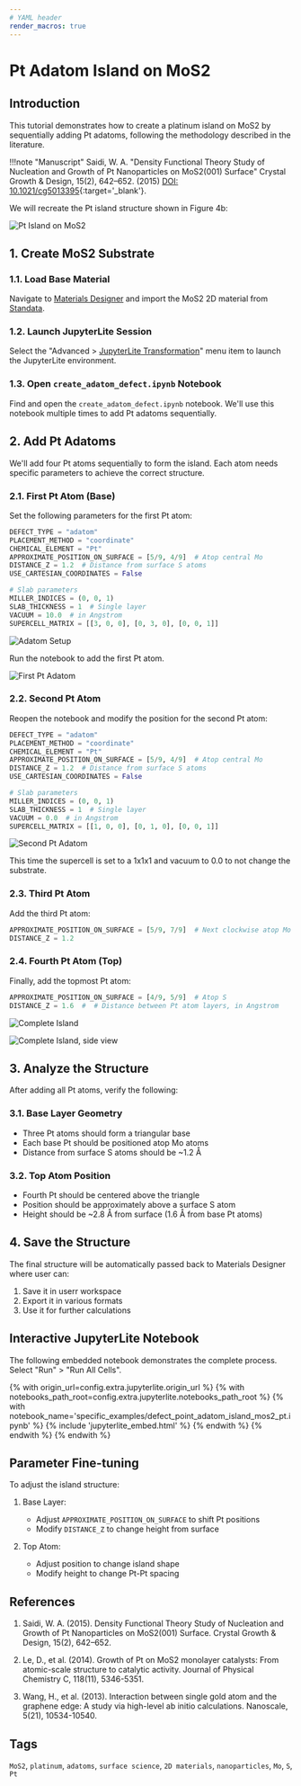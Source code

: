 ```yaml
---
# YAML header
render_macros: true
---
```


# Pt Adatom Island on MoS2

## Introduction

This tutorial demonstrates how to create a platinum island on MoS2 by sequentially adding Pt adatoms, following the methodology described in the literature.

!!!note "Manuscript"
    Saidi, W. A.
    "Density Functional Theory Study of Nucleation and Growth of Pt Nanoparticles on MoS2(001) Surface"
    Crystal Growth & Design, 15(2), 642–652. (2015)
    [DOI: 10.1021/cg5013395](https://doi.org/10.1021/cg5013395){:target='_blank'}.

We will recreate the Pt island structure shown in Figure 4b:

![Pt Island on MoS2](/images/tutorials/materials/defects/defect_point_adatom_island_mos2_pt/0-figure-from-manuscript.webp "Pt island formation on MoS2")

## 1. Create MoS2 Substrate

### 1.1. Load Base Material

Navigate to [Materials Designer](../../../materials-designer/overview.md) and import the MoS2 2D material from [Standata](../../../materials-designer/header-menu/input-output/standata-import.md).

### 1.2. Launch JupyterLite Session

Select the "Advanced > [JupyterLite Transformation](../../../materials-designer/header-menu/advanced/jupyterlite-dialog.md)" menu item to launch the JupyterLite environment.

### 1.3. Open `create_adatom_defect.ipynb` Notebook

Find and open the `create_adatom_defect.ipynb` notebook. We'll use this notebook multiple times to add Pt adatoms sequentially.

## 2. Add Pt Adatoms

We'll add four Pt atoms sequentially to form the island. Each atom needs specific parameters to achieve the correct structure.

### 2.1. First Pt Atom (Base)

Set the following parameters for the first Pt atom:

```python
DEFECT_TYPE = "adatom"
PLACEMENT_METHOD = "coordinate"
CHEMICAL_ELEMENT = "Pt"
APPROXIMATE_POSITION_ON_SURFACE = [5/9, 4/9]  # Atop central Mo
DISTANCE_Z = 1.2  # Distance from surface S atoms
USE_CARTESIAN_COORDINATES = False

# Slab parameters
MILLER_INDICES = (0, 0, 1)
SLAB_THICKNESS = 1  # Single layer
VACUUM = 10.0  # in Angstrom
SUPERCELL_MATRIX = [[3, 0, 0], [0, 3, 0], [0, 0, 1]]
```

![Adatom Setup](/images/tutorials/materials/defects/defect_point_adatom_island_mos2_pt/1-jl-setup-nb.webp "Pt adatom setup")

Run the notebook to add the first Pt atom.

![First Pt Adatom](/images/tutorials/materials/defects/defect_point_adatom_island_mos2_pt/2-jl-result-preview.webp "First Pt atom added")

### 2.2. Second Pt Atom

Reopen the notebook and modify the position for the second Pt atom:

```python
DEFECT_TYPE = "adatom"
PLACEMENT_METHOD = "coordinate"
CHEMICAL_ELEMENT = "Pt"
APPROXIMATE_POSITION_ON_SURFACE = [5/9, 4/9]  # Atop central Mo
DISTANCE_Z = 1.2  # Distance from surface S atoms
USE_CARTESIAN_COORDINATES = False

# Slab parameters
MILLER_INDICES = (0, 0, 1)
SLAB_THICKNESS = 1  # Single layer
VACUUM = 0.0  # in Angstrom
SUPERCELL_MATRIX = [[1, 0, 0], [0, 1, 0], [0, 0, 1]]
```

![Second Pt Adatom](/images/tutorials/materials/defects/defect_point_adatom_island_mos2_pt/3-jl-setup-nb.webp "Second Pt atom setup")

This time the supercell is set to a 1x1x1 and vacuum to 0.0 to not change the substrate.

### 2.3. Third Pt Atom

Add the third Pt atom:

```python
APPROXIMATE_POSITION_ON_SURFACE = [5/9, 7/9]  # Next clockwise atop Mo
DISTANCE_Z = 1.2
```

### 2.4. Fourth Pt Atom (Top)

Finally, add the topmost Pt atom:

```python
APPROXIMATE_POSITION_ON_SURFACE = [4/9, 5/9]  # Atop S
DISTANCE_Z = 1.6  #  # Distance between Pt atom layers, in Angstrom
```

![Complete Island](/images/tutorials/materials/defects/defect_point_adatom_island_mos2_pt/4-wave-result-top.webp "Complete Pt island structure")

![Complete Island, side view](/images/tutorials/materials/defects/defect_point_adatom_island_mos2_pt/5-wave-result-side.webp "Complete Pt island structure, side view")

## 3. Analyze the Structure

After adding all Pt atoms, verify the following:

### 3.1. Base Layer Geometry

- Three Pt atoms should form a triangular base
- Each base Pt should be positioned atop Mo atoms
- Distance from surface S atoms should be ~1.2 Å

### 3.2. Top Atom Position

- Fourth Pt should be centered above the triangle
- Position should be approximately above a surface S atom
- Height should be ~2.8 Å from surface (1.6 Å from base Pt atoms)

## 4. Save the Structure

The final structure will be automatically passed back to Materials Designer where user can:

1. Save it in userr workspace
2. Export it in various formats
3. Use it for further calculations

## Interactive JupyterLite Notebook

The following embedded notebook demonstrates the complete process. Select "Run" > "Run All Cells".

{% with origin_url=config.extra.jupyterlite.origin_url %}
{% with notebooks_path_root=config.extra.jupyterlite.notebooks_path_root %}
{% with notebook_name='specific_examples/defect_point_adatom_island_mos2_pt.ipynb' %}
{% include 'jupyterlite_embed.html' %}
{% endwith %}
{% endwith %}
{% endwith %}

## Parameter Fine-tuning

To adjust the island structure:

1. Base Layer:
   - Adjust `APPROXIMATE_POSITION_ON_SURFACE` to shift Pt positions
   - Modify `DISTANCE_Z` to change height from surface

2. Top Atom:
   - Adjust position to change island shape
   - Modify height to change Pt-Pt spacing

## References

1. Saidi, W. A. (2015). Density Functional Theory Study of Nucleation and Growth of Pt Nanoparticles on MoS2(001) Surface. Crystal Growth & Design, 15(2), 642–652.

2. Le, D., et al. (2014). Growth of Pt on MoS2 monolayer catalysts: From atomic-scale structure to catalytic activity. Journal of Physical Chemistry C, 118(11), 5346-5351.

3. Wang, H., et al. (2013). Interaction between single gold atom and the graphene edge: A study via high-level ab initio calculations. Nanoscale, 5(21), 10534-10540.

## Tags

`MoS2`, `platinum`, `adatoms`, `surface science`, `2D materials`, `nanoparticles`, `Mo`, `S`, `Pt`